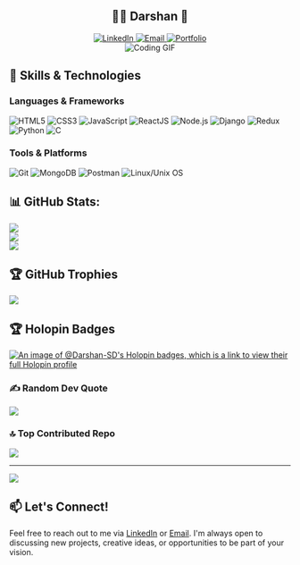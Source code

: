 <section align="center">
    <h1 align="center">👨‍💻 Darshan 📸</h1>
    <div align="center">
        <div>
            <a href="https://www.linkedin.com/in/imdarshannn">
                <img src="https://img.shields.io/badge/LinkedIn-Connect-blue" alt="LinkedIn">
            </a>
            <a href="mailto:darshandarji.code@gmail.com">
                <img src="https://img.shields.io/badge/Email-darshandarji.code@gmail.com-red" alt="Email">
            </a>
            <a href="https://darshandarji.dev/">
                <img src="https://img.shields.io/badge/Portfolio-Visit-green" alt="Portfolio">
            </a>
         </div>
         <img src="https://images.pexels.com/photos/5483077/pexels-photo-5483077.jpeg?auto=compress&cs=tinysrgb&w=1260&h=750&dpr=2" alt="Coding GIF">
    </div>
</section>

## 🚀 Skills & Technologies

### Languages & Frameworks
<p align="left">
    <img src="https://img.shields.io/badge/HTML5-E34F26?style=for-the-badge&logo=html5&logoColor=white" alt="HTML5" />
    <img src="https://img.shields.io/badge/CSS3-1572B6?style=for-the-badge&logo=css3&logoColor=white" alt="CSS3" />
    <img src="https://img.shields.io/badge/JavaScript-F7DF1E?style=for-the-badge&logo=javascript&logoColor=black" alt="JavaScript" />
    <img src="https://img.shields.io/badge/React-61DAFB?style=for-the-badge&logo=react&logoColor=black" alt="ReactJS" />
    <img src="https://img.shields.io/badge/Node.js-339933?style=for-the-badge&logo=node-dot-js&logoColor=white" alt="Node.js" />
    <img src="https://img.shields.io/badge/Django-092E20?style=for-the-badge&logo=django&logoColor=white" alt="Django" />
    <img src="https://img.shields.io/badge/Redux-764ABC?style=for-the-badge&logo=redux&logoColor=white" alt="Redux" />
    <img src="https://img.shields.io/badge/Python-3776AB?style=for-the-badge&logo=python&logoColor=white" alt="Python" />
    <img src="https://img.shields.io/badge/C-00599C?style=for-the-badge&logo=c&logoColor=white" alt="C" />
</p>

### Tools & Platforms
<p align="left">
    <img src="https://img.shields.io/badge/Git-F05032?style=for-the-badge&logo=git&logoColor=white" alt="Git" />
    <img src="https://img.shields.io/badge/MongoDB-47A248?style=for-the-badge&logo=mongodb&logoColor=white" alt="MongoDB" />
    <img src="https://img.shields.io/badge/Postman-FF670F?style=for-the-badge&logo=postman&logoColor=white" alt="Postman" />
    <img src="https://img.shields.io/badge/Linux-FCC624?style=for-the-badge&logo=linux&logoColor=black" alt="Linux/Unix OS" />
</p>

## 📊 GitHub Stats:
![](https://github-readme-stats.vercel.app/api?username=Darshan-SD&theme=dark&hide_border=false&include_all_commits=false&count_private=false)<br/>
![](https://github-readme-streak-stats.herokuapp.com/?user=Darshan-SD&theme=dark&hide_border=false)<br/>
![](https://github-readme-stats.vercel.app/api/top-langs/?username=Darshan-SD&theme=dark&hide_border=false&include_all_commits=false&count_private=false&layout=compact)

## 🏆 GitHub Trophies
![](https://github-profile-trophy.vercel.app/?username=Darshan-SD&theme=radical&no-frame=false&no-bg=true&margin-w=4)

## 🏆 Holopin Badges
[![An image of @Darshan-SD's Holopin badges, which is a link to view their full Holopin profile](https://holopin.me/darshansd)](https://holopin.io/@darshansd)

### ✍️ Random Dev Quote
![](https://quotes-github-readme.vercel.app/api?type=horizontal&theme=radical)

### 🔝 Top Contributed Repo
![](https://github-contributor-stats.vercel.app/api?username=Darshan-SD&limit=5&theme=dark&combine_all_yearly_contributions=true)

---
[![](https://visitcount.itsvg.in/api?id=darshansd&label=Views&icon=5&pretty=true)](https://visitcount.itsvg.in)


## 📫 Let's Connect!
Feel free to reach out to me via [LinkedIn](https://www.linkedin.com/in/imdarshannn) or [Email](mailto:darshandarji.code@gmail.com). I'm always open to discussing new projects, creative ideas, or opportunities to be part of your vision.

